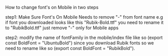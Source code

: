 How to change font's on Mobile in two steps

step1: Make Sure Font's On Mobile Needs to remove "-" from font name e.g if font you downloaded looks like this
"Rubik-Bold.ttf" you need to rename it to "RubikBold.ttf" just remove "-" only for Mobile apps

step2: modify the name of fontFamily in the mobile/index file like so (export const BoldFont = "UbuntuBold") since you download Rubik fonts so we need to rename like so (export const BoldFont = "RubikBold").
